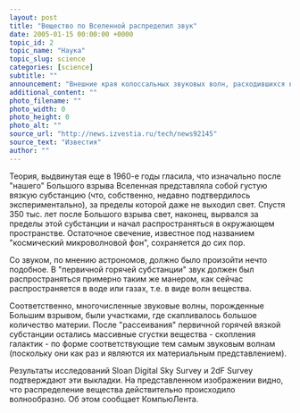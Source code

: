 ```yaml
---
layout: post
title: "Вещество по Вселенной распределил звук"
date: 2005-01-15 00:00:00 +0000
topic_id: 2
topic_name: "Наука"
topic_slug: science
categories: [science]
subtitle: ""
announcement: "Внешние края колоссальных звуковых волн, расходившихся в разные стороны от эпицентра Большого взрыва, напрямую способствовали образованию скоплений галактик. Это демонстрируют в двух новейших обзорах известной части Вселенной, представленных на собрании Американского астрономического общества."
additional_content: ""
photo_filename: ""
photo_width: 0
photo_height: 0
photo_alt: ""
source_url: "http://news.izvestia.ru/tech/news92145"
source_text: "Известия"
author: ""
---
```

Теория, выдвинутая еще в 1960-е годы гласила, что изначально после "нашего" Большого взрыва Вселенная представляла собой густую вязкую субстанцию (что, собственно, недавно подтвердилось экспериментально), за пределы которой даже не выходил свет. Спустя 350 тыс. лет после Большого взрыва свет, наконец, вырвался за пределы этой субстанции и начал распространяться в окружающем пространстве. Остаточное свечение, известное под названием "космический микроволновой фон", сохраняется до сих пор.

Со звуком, по мнению астрономов, должно было произойти нечто подобное. В "первичной горячей субстанции" звук должен был распространяться примерно таким же манером, как сейчас распространяется в воде или газах, т.е. в виде волн вещества.

Соответственно, многочисленные звуковые волны, порожденные Большим взрывом, были участками, где скапливалось большое количество материи. После "рассеивания" первичной горячей вязкой субстанции остались массивные сгустки вещества - скопления галактик - по форме соответствующие тем самым звуковым волнам (поскольку они как раз и являются их материальным представлением).

Результаты исследований Sloan Digital Sky Survey и 2dF Survey подтверждают эти выкладки. На представленном изображении видно, что распределение вещества действительно происходило волнообразно. Об этом сообщает КомпьюЛента.
